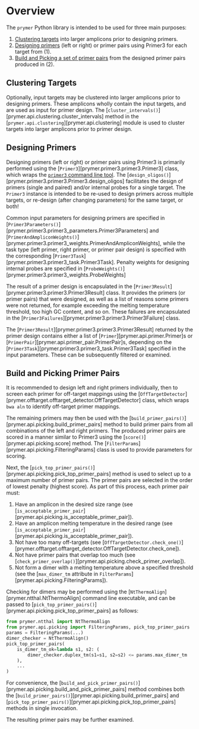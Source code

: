 # Overview

The `prymer` Python library is intended to be used for three main purposes:

1. [Clustering targets](#clustering-targets) into larger amplicons prior to designing primers.
2. [Designing primers](#designing-primers) (left or right) or primer pairs using Primer3 for each target from (1).
3. [Build and Picking a set of primer pairs](#build-and-picking-primer-pairs) from the designed primer pairs produced in (2).

## Clustering Targets

Optionally, input targets may be clustered into larger amplicons prior to designing primers.  These amplicons wholly 
contain the input targets, and are used as input for primer design.  The [`cluster_intervals()`][prymer.api.clustering.cluster_intervals] 
method in the [`prymer.api.clustering`][prymer.api.clustering] module is used to cluster targets into larger 
amplicons prior to primer design.

## Designing Primers

Designing primers (left or right) or primer pairs using Primer3 is primarily performed using the 
[`Primer3`][prymer.primer3.primer3.Primer3] class, which wraps the
[`primer3` command line tool](https://github.com/primer3-org/primer3).  The 
[`design_oligos()`][prymer.primer3.primer3.Primer3.design_oligos] facilitates the design of primers (single and paired) and/or internal probes 
for a single target. The `Primer3` instance is intended to be re-used to design primers across multiple targets, or 
re-design (after changing parameters) for the same target, or both!

Common input parameters for designing primers are specified in [`Primer3Parameters()`][prymer.primer3.primer3_parameters.Primer3Parameters] and 
[`PrimerAndAmpliconWeights()`][prymer.primer3.primer3_weights.PrimerAndAmpliconWeights], while the task type (left primer,
right primer, or primer pair design) is specified with the corresponding 
[`Primer3Task`][prymer.primer3.primer3_task.Primer3Task]. Penalty weights for designing internal probes are specified in [`ProbeWeights()`][prymer.primer3.primer3_weights.ProbeWeights]

The result of a primer design is encapsulated in the [`Primer3Result`][prymer.primer3.primer3.Primer3Result] class.  It
provides the primers (or primer pairs) that were designed, as well as a list of reasons some primers were not returned, 
for example exceeding the melting temperature threshold, too high GC content, and so on.  These failures are 
encapsulated in the [`Primer3Failures`][prymer.primer3.primer3.Primer3Failure] class.

The [`Primer3Result`][prymer.primer3.primer3.Primer3Result] returned by the primer design contains either a list of 
[`Primer`][prymer.api.primer.Primer]s or [`PrimerPair`][prymer.api.primer_pair.PrimerPair]s, depending on the 
[`Primer3Task`][prymer.primer3.primer3_task.Primer3Task] specified in the input parameters.
These can be subsequently filtered or examined.

## Build and Picking Primer Pairs

It is recommended to design left and right primers individually, then to screen each primer for off-target mappings
using the [`OffTargetDetector`][prymer.offtarget.offtarget_detector.OffTargetDetector] class, which wraps 
`bwa aln` to identify off-target primer mappings.  

The remaining primers may then be used with the 
[`build_primer_pairs()`][prymer.api.picking.build_primer_pairs] method to build primer pairs
from all combinations of the left and right primers.
The produced primer pairs are scored in a manner similar to Primer3 using the [`score()`][prymer.api.picking.score] method.
The [`FilterParams`][prymer.api.picking.FilteringParams] class is used to provide parameters for scoring.

Next, the [`pick_top_primer_pairs()`][prymer.api.picking.pick_top_primer_pairs] method is used to select up to
a maximum number of primer pairs.  The primer pairs are selected in the order of lowest penalty (highest score).  As
part of this process, each primer pair must:

1. Have an amplicon in the desired size range (see [`is_acceptable_primer_pair`][prymer.api.picking.is_acceptable_primer_pair]).
2. Have an amplicon melting temperature in the desired range (see [`is_acceptable_primer_pair`][prymer.api.picking.is_acceptable_primer_pair]).
3. Not have too many off-targets (see [`OffTargetDetector.check_one()`][prymer.offtarget.offtarget_detector.OffTargetDetector.check_one]).
4. Not have primer pairs that overlap too much (see [`check_primer_overlap()`][prymer.api.picking.check_primer_overlap]).
5. Not form a dimer with a melting temperature above a specified threshold (see the [`max_dimer_tm` attribute in `FilterParams`][prymer.api.picking.FilteringParams]).

Checking for dimers may be performed using the [`NtThermoAlign`][prymer.ntthal.NtThermoAlign] command line executable,
and can be passed to [`pick_top_primer_pairs()`][prymer.api.picking.pick_top_primer_pairs] as follows:

```python
from prymer.ntthal import NtThermoAlign
from prymer.api.picking import FilteringParams, pick_top_primer_pairs
params = FilteringParams(...)
dimer_checker = NtThermoAlign()
pick_top_primer_pairs(
    is_dimer_tm_ok=lambda s1, s2: (
        dimer_checker.duplex_tm(s1=s1, s2=s2) <= params.max_dimer_tm
    ),
    ...
)

```

For convenience, the [`build_and_pick_primer_pairs()`][prymer.api.picking.build_and_pick_primer_pairs] method combines
both the [`build_primer_pairs()`][prymer.api.picking.build_primer_pairs] and 
[`pick_top_primer_pairs()`][prymer.api.picking.pick_top_primer_pairs] methods in single invocation.

The resulting primer pairs may be further examined.